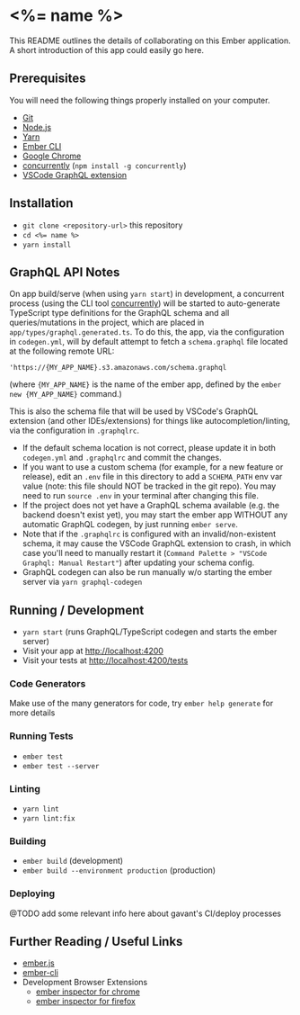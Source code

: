 # <%= name %>

This README outlines the details of collaborating on this Ember application.
A short introduction of this app could easily go here.

## Prerequisites

You will need the following things properly installed on your computer.

* [Git](https://git-scm.com/)
* [Node.js](https://nodejs.org/)
* [Yarn](https://yarnpkg.com/)
* [Ember CLI](https://ember-cli.com/)
* [Google Chrome](https://google.com/chrome/)
* [concurrently](https://www.npmjs.com/package/concurrently) (`npm install -g concurrently`)
* [VSCode GraphQL extension](https://marketplace.visualstudio.com/items?itemName=GraphQL.vscode-graphql)

## Installation

* `git clone <repository-url>` this repository
* `cd <%= name %>`
* `yarn install`

## GraphQL API Notes

On app build/serve (when using `yarn start`) in development, a concurrent process (using the CLI tool [concurrently](https://www.npmjs.com/package/concurrently)) will be started to auto-generate TypeScript type definitions for the GraphQL schema and all queries/mutations in the project, which are placed in `app/types/graphql.generated.ts`. To do this, the app, via the configuration in `codegen.yml`, will by default attempt to fetch a `schema.graphql` file located at the following remote URL:

```
'https://{MY_APP_NAME}.s3.amazonaws.com/schema.graphql
```
(where `{MY_APP_NAME}` is the name of the ember app, defined by the `ember new {MY_APP_NAME}` command.)

This is also the schema file that will be used by VSCode's GraphQL extension (and other IDEs/extensions) for things like autocompletion/linting, via the configuration in `.graphqlrc`.

* If the default schema location is not correct, please update it in both `codegen.yml` and `.graphqlrc` and commit the changes.
* If you want to use a custom schema (for example, for a new feature or release), edit an `.env` file in this directory to add a `SCHEMA_PATH` env var value (note: this file should NOT be tracked in the git repo). You may need to run `source .env` in your terminal after changing this file.
* If the project does not yet have a GraphQL schema available (e.g. the backend doesn't exist yet), you may start the ember app WITHOUT any automatic GraphQL codegen, by just running `ember serve`.
* Note that if the `.graphqlrc` is configured with an invalid/non-existent schema, it may cause the VSCode GraphQL extension to crash, in which case you'll need to manually restart it (`Command Palette > "VSCode Graphql: Manual Restart"`) after updating your schema config.
* GraphQL codegen can also be run manually w/o starting the ember server via `yarn graphql-codegen`

## Running / Development

* `yarn start` (runs GraphQL/TypeScript codegen and starts the ember server)
* Visit your app at [http://localhost:4200](http://localhost:4200)
* Visit your tests at [http://localhost:4200/tests](http://localhost:4200/tests)

### Code Generators

Make use of the many generators for code, try `ember help generate` for more details

### Running Tests

* `ember test`
* `ember test --server`

### Linting

* `yarn lint`
* `yarn lint:fix`

### Building

* `ember build` (development)
* `ember build --environment production` (production)

### Deploying

@TODO add some relevant info here about gavant's CI/deploy processes

## Further Reading / Useful Links

* [ember.js](https://emberjs.com/)
* [ember-cli](https://ember-cli.com/)
* Development Browser Extensions
  * [ember inspector for chrome](https://chrome.google.com/webstore/detail/ember-inspector/bmdblncegkenkacieihfhpjfppoconhi)
  * [ember inspector for firefox](https://addons.mozilla.org/en-US/firefox/addon/ember-inspector/)
